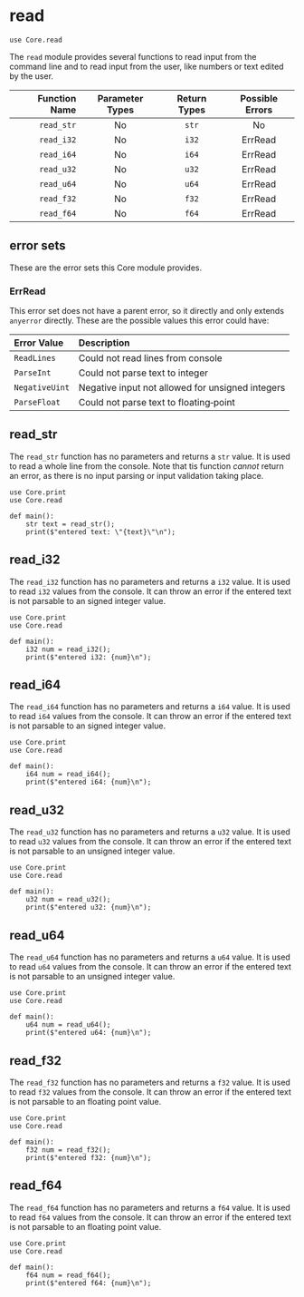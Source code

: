 # read

```ft
use Core.read
```

The `read` module provides several functions to read input from the command line and to read input from the user, like numbers or text edited by the user.

| Function Name | Parameter Types | Return Types | Possible Errors |
| ------------: | :-------------: | :----------: | :-------------: |
|    `read_str` |       No        |    `str`     |       No        |
|    `read_i32` |       No        |    `i32`     |     ErrRead     |
|    `read_i64` |       No        |    `i64`     |     ErrRead     |
|    `read_u32` |       No        |    `u32`     |     ErrRead     |
|    `read_u64` |       No        |    `u64`     |     ErrRead     |
|    `read_f32` |       No        |    `f32`     |     ErrRead     |
|    `read_f64` |       No        |    `f64`     |     ErrRead     |

## error sets

These are the error sets this Core module provides.

### ErrRead

This error set does not have a parent error, so it directly and only extends `anyerror` directly. These are the possible values this error could have:

| Error Value    | Description                                      |
| :------------- | :----------------------------------------------- |
| `ReadLines`    | Could not read lines from console                |
| `ParseInt`     | Could not parse text to integer                  |
| `NegativeUint` | Negative input not allowed for unsigned integers |
| `ParseFloat`   | Could not parse text to floating‑point           |

## read_str

The `read_str` function has no parameters and returns a `str` value. It is used to read a whole line from the console. Note that tis function _cannot_ return an error, as there is no input parsing or input validation taking place.

```ft
use Core.print
use Core.read

def main():
    str text = read_str();
    print($"entered text: \"{text}\"\n");
```

## read_i32

The `read_i32` function has no parameters and returns a `i32` value. It is used to read `i32` values from the console. It can throw an error if the entered text is not parsable to an signed integer value.

```ft
use Core.print
use Core.read

def main():
    i32 num = read_i32();
    print($"entered i32: {num}\n");
```

## read_i64

The `read_i64` function has no parameters and returns a `i64` value. It is used to read `i64` values from the console. It can throw an error if the entered text is not parsable to an signed integer value.

```ft
use Core.print
use Core.read

def main():
    i64 num = read_i64();
    print($"entered i64: {num}\n");
```

## read_u32

The `read_u32` function has no parameters and returns a `u32` value. It is used to read `u32` values from the console. It can throw an error if the entered text is not parsable to an unsigned integer value.

```ft
use Core.print
use Core.read

def main():
    u32 num = read_u32();
    print($"entered u32: {num}\n");
```

## read_u64

The `read_u64` function has no parameters and returns a `u64` value. It is used to read `u64` values from the console. It can throw an error if the entered text is not parsable to an unsigned integer value.

```ft
use Core.print
use Core.read

def main():
    u64 num = read_u64();
    print($"entered u64: {num}\n");
```

## read_f32

The `read_f32` function has no parameters and returns a `f32` value. It is used to read `f32` values from the console. It can throw an error if the entered text is not parsable to an floating point value.

```ft
use Core.print
use Core.read

def main():
    f32 num = read_f32();
    print($"entered f32: {num}\n");
```

## read_f64

The `read_f64` function has no parameters and returns a `f64` value. It is used to read `f64` values from the console. It can throw an error if the entered text is not parsable to an floating point value.

```ft
use Core.print
use Core.read

def main():
    f64 num = read_f64();
    print($"entered f64: {num}\n");
```
